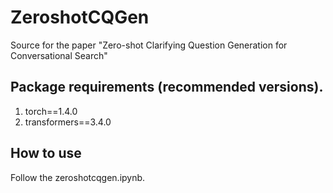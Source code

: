# ZeroshotCQGen
Source for the paper "Zero-shot Clarifying Question Generation for Conversational Search"

## Package requirements (recommended versions).
1. torch==1.4.0
1. transformers==3.4.0

## How to use
Follow the zeroshotcqgen.ipynb.
